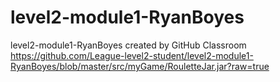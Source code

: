 # level2-module1-RyanBoyes
level2-module1-RyanBoyes created by GitHub Classroom
https://github.com/League-level2-student/level2-module1-RyanBoyes/blob/master/src/myGame/RouletteJar.jar?raw=true
